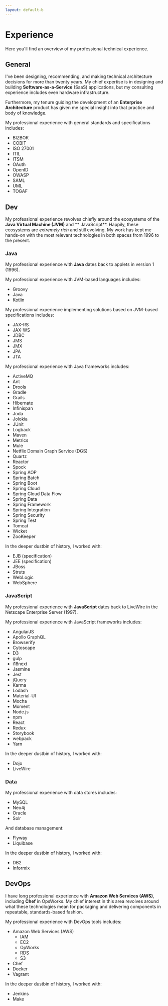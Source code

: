 ```yaml
---
layout: default-b
---
```


# Experience

Here you'll find an overview of my professional technical experience.

## General

I've been designing, recommending, and making technical architecture decisions for more than twenty years. My chief
expertise is in designing and building **Software-as-a-Service** (SaaS) applications, but my consulting experience
includes even hardware infrastructure.

Furthermore, my tenure guiding the development of an **Enterprise Architecture** product has given me special insight
into that practice and body of knowledge.

My professional experience with general standards and specifications includes:

- BIZBOK
- COBIT
- ISO 27001
- ITIL
- ITSM
- OAuth
- OpenID
- OWASP
- SAML
- UML
- TOGAF

## Dev

My professional experience revolves chiefly around the ecosystems of the **Java Virtual Machine (JVM)** and **
JavaScript**. Happily, these ecosystems are _extremely rich_ and still evolving. My work has kept me hands-on with the
most relevant technologies in both spaces from 1996 to the present.

### Java

My professional experience with **Java** dates back to applets in version 1 (1996).

My professional experience with JVM-based languages includes:

- Groovy
- Java
- Kotlin

My professional experience implementing solutions based on JVM-based specifications includes:

- JAX-RS
- JAX-WS
- JDBC
- JMS
- JMX
- JPA
- JTA

My professional experience with Java frameworks includes:

- ActiveMQ
- Ant
- Drools
- Gradle
- Grails
- Hibernate
- Infinispan
- Joda
- Jolokia
- JUnit
- Logback
- Maven
- Metrics
- Mule
- Netflix Domain Graph Service (DGS)
- Quartz
- Reactor
- Spock
- Spring AOP
- Spring Batch
- Spring Boot
- Spring Cloud
- Spring Cloud Data Flow
- Spring Data
- Spring Framework
- Spring Integration
- Spring Security
- Spring Test
- Tomcat
- Wicket
- ZooKeeper

In the deeper dustbin of history, I worked with:

- EJB (specification)
- JEE (specification)
- JBoss
- Struts
- WebLogic
- WebSphere

### JavaScript

My professional experience with **JavaScript** dates back to LiveWire in the Netscape Enterprise Server (1997).

My professional experience with JavaScript frameworks includes:

- AngularJS
- Apollo GraphQL
- Browserify
- Cytoscape
- D3
- gulp
- i18next
- Jasmine
- Jest
- jQuery
- Karma
- Lodash
- Material-UI
- Mocha
- Moment
- Node.js
- npm
- React
- Redux
- Storybook
- webpack
- Yarn

In the deeper dustbin of history, I worked with:

- Dojo
- LiveWire

### Data

My professional experience with data stores includes:

- MySQL
- Neo4j
- Oracle
- Solr

And database management:

- Flyway
- Liquibase

In the deeper dustbin of history, I worked with:

- DB2
- Informix

## DevOps

I have long professional experience with **Amazon Web Services (AWS)**, including **Chef** in OpsWorks. My chief
interest in this area revolves around what these technologies mean for packaging and delivering components in
repeatable, standards-based fashion.

My professional experience with DevOps tools includes:

- Amazon Web Services (AWS)
    - IAM
    - EC2
    - OpWorks
    - RDS
    - S3
- Chef
- Docker
- Vagrant

In the deeper dustbin of history, I worked with:

- Jenkins
- Make
